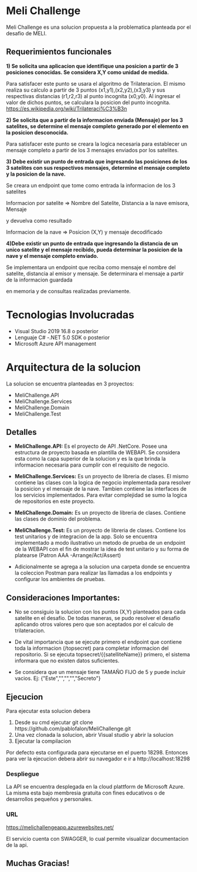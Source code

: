 # Meli Challenge
Meli Challenge es una solucion propuesta a la problematica planteada por el desafio de MELI.


## Requerimientos funcionales
<strong>1) Se solicita una aplicacion que identifique una posicion a partir de 3 posiciones conocidas. Se considera X,Y como unidad de medida.</strong>

<p>Para satisfacer este punto se usara el algoritmo de Trilateracion. El mismo realiza su calculo a partir de 3 puntos (x1,y1),(x2,y2),(x3,y3) y sus respectivas distancias (r1,r2,r3) al punto incognita (x0,y0). Al ingresar el valor de dichos puntos, se calculara la posicion del punto incognita.<a href="https://es.wikipedia.org/wiki/Trilateraci%C3%B3n"> https://es.wikipedia.org/wiki/Trilateraci%C3%B3n </a>

<strong>2) Se solicita que a partir de la informacion enviada (Mensaje) por los 3 satelites, se determine el mensaje completo generado por el elemento en la posicion desconocida.</strong>
<p>Para satisfacer este punto se creara la logica necesaria para establecer un mensaje completo a partir de los 3 mensajes enviados por los satelites.</p>

<strong>3) Debe existir un punto de entrada que ingresando las posiciones de los 3 satelites con sus respectivos mensajes, determine el mensaje completo y la posicion de la nave.</strong>
<p>Se creara un endpoint que tome como entrada la informacion de los 3 satelites</p>
<p>Informacion por satelite => Nombre del Satelite, Distancia a la nave emisora, Mensaje</p>
<p>y devuelva como resultado</p>
<p>Informacion de la nave => Posicion (X,Y) y mensaje decodificado</p>

<strong> 4)Debe existir un punto de entrada que ingresando la distancia de un unico satelite y el mensaje recibido, pueda determinar la posicion de la nave y el mensaje completo enviado.</strong>
<p>Se implementara un endpoint que reciba como mensaje el nombre del satelite, distancia al emisor y mensaje. Se determinara el mensaje a partir de la informacion guardada</p>
<p>en memoria y de consultas realizadas previamente.</p>


# Tecnologias Involucradas
- Visual Studio 2019 16.8 o posterior
- Lenguaje C# 
-.NET 5.0 SDK o posterior
- Microsoft Azure API management

# Arquitectura de la solucion
La solucion se encuentra planteadas en 3 proyectos:
<ul>
<li>MeliChallenge.API</li>
<li>MeliChallenge.Services</li>
<li>MeliChallenge.Domain</li>
<li>MeliChallenge.Test</li>
</ul>

## Detalles

- <strong>MeliChallenge.API:</strong> Es el proyecto de API .NetCore. Posee una estructura de proyecto basada en plantilla de WEBAPI. Se considera esta como la capa superior
de la solucion y es la que brinda la informacion necesaria para cumplir con el requisito de negocio.

- <strong>MeliChallenge.Services:</strong> Es un proyecto de libreria de clases. El mismo contiene las clases con la logica de negocio implementada para resolver la posicion y el mensaje
de la nave. Tambien contiene las interfaces de los servicios implementados. Para evitar complejidad se sumo la logica de repositorios en este proyecto.

- <strong> MeliChallenge.Domain:</strong> Es un proyecto de libreria de clases. Contiene las clases de dominio del problema.

- <strong> MeliChallenge.Test:</strong> Es un proyecto de libreria de clases. Contiene los test unitarios y de integracion de la app. Solo se encuentra implementado a modo
ilustrativo un metodo de prueba de un endpoint de la WEBAPI con el fin de mostrar la idea de test unitario y su forma de platearse (Patron AAA -Arrange/Act/Assert)

- Adicionalmente se agrega a la solucion una carpeta donde se encuentra la coleccion Postman para realizar las llamadas a los endpoints y configurar los ambientes de pruebas.


## Consideraciones Importantes:
- No se consiguio la solucion con los puntos (X,Y) planteados para cada satelite en el desafio.
De todas maneras, se pudo resolver el desafio aplicando otros valores pero que son aceptados por el calculo de trilateracion.

- De vital importancia que se ejecute primero el endpoint que contiene toda la informacion (/topsecret) para completar informacion del repositorio.
Si se ejecuta topsecret/{{satelliteName}} primero, el sistema informara que no existen datos suficientes.

- Se considera que un mensaje tiene TAMAÑO FIJO de 5 y puede incluir vacios. Ej: {"Este","","","","Secreto"}


## Ejecucion
Para ejecutar esta solucion debera
<ol>
<li>Desde su cmd ejecutar git clone https://github.com/pablofalon/MeliChallenge.git</li>
<li>Una vez clonada la solucion, abrir Visual studio y abrir la solucion</li>
<li>Ejecutar la compilacion</li>
</ol>
Por defecto esta configurada para ejecutarse en el puerto 18298. Entonces para ver la ejecucion debera abrir su navegador e ir a <a>http://localhost:18298</a>

### Despliegue
La API se encuentra desplegada en la cloud plattform de Microsoft Azure. La misma esta bajo membresia gratuita con fines educativos o de desarrollos pequeños y personales.


### URL
https://melichallengeapp.azurewebsites.net/

El servicio cuenta con SWAGGER, lo cual permite visualizar documentacion de la api.

## Muchas Gracias!
